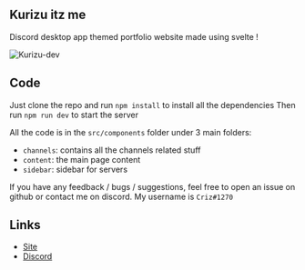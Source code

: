 ## Kurizu itz me
Discord desktop app themed portfolio website made using svelte ! 

![Kurizu-dev](https://user-images.githubusercontent.com/83665497/169778924-813ed87e-4d33-42c7-a89d-677cda1830a4.png)

## Code
Just clone the repo and run `npm install` to install all the dependencies
Then run `npm run dev` to start the server

All the code is in the `src/components` folder under 3 main folders:
- `channels`: contains all the channels related stuff
- `content`: the main page content
- `sidebar`: sidebar for servers 

If you have any feedback / bugs / suggestions, feel free to open an issue on github or contact me on discord.
My username is `Criz#1270`

## Links 
- [Site](https://kurizu.vercel.app/)
- [Discord](https://discord.gg/VcMPV8vc2x)
